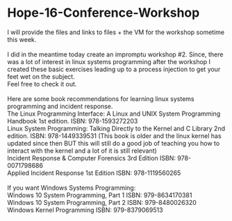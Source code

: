 # Hope-16-Conference-Workshop

I will provide the files and links to files + the VM for the workshop sometime this week.
<br>
<br>I did in the meantime today create an impromptu workshop #2. Since, there was a lot of interest in linux systems programming after the workshop I created these basic exercises leading up to a process injection to get your feet wet on the subject.
<br>Feel free to check it out.
<br>
<br>Here are some book recommendations for learning linux systems programming and incident response.
<br>The Linux Programming Interface: A Linux and UNIX System Programming Handbook 1st edition. ISBN: 978-1593272203
<br>Linux System Programming: Talking Directly to the Kernel and C Library 2nd edition. ISBN:  978-1449339531  (This book is older and the linux kernel has updated since then BUT this will still do a good job of teaching you how to interact with the kernel and a lot of it is still relevant)
<br>Incident Response & Computer Forensics 3rd Edition ISBN: 978-0071798686
<br>Applied Incident Response 1st Edition ISBN: 978-1119560265
<br>
<br>If you want Windows Systems Programming:
<br>Windows 10 System Programming, Part 1 ISBN: 979-8634170381
<br>Windows 10 System Programming, Part 2 ISBN:  979-8480026320
<br>Windows Kernel Programming ISBN: 979-8379069513
